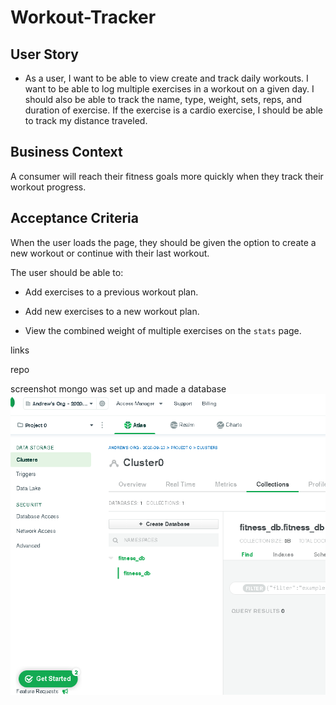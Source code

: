 # Workout-Tracker


## User Story

* As a user, I want to be able to view create and track daily workouts. I want to be able to log multiple exercises in a workout on a given day. I should also be able to track the name, type, weight, sets, reps, and duration of exercise. If the exercise is a cardio exercise, I should be able to track my distance traveled.

## Business Context

A consumer will reach their fitness goals more quickly when they track their workout progress.

## Acceptance Criteria

When the user loads the page, they should be given the option to create a new workout or continue with their last workout.

The user should be able to:

  * Add exercises to a previous workout plan.

  * Add new exercises to a new workout plan.

  * View the combined weight of multiple exercises on the `stats` page.

  links

  repo

  screenshot mongo was set up and made a database
  ![screenshot](assets/capture.png)

